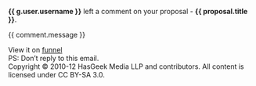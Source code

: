 **{{ g.user.username }}** left a comment on your proposal -  **{{ proposal.title
}}**.

{{ comment.message }}

View it on [funnel]({{link}})  
 PS: Don’t reply to this email.   
 Copyright © 2010-12 HasGeek Media LLP and contributors. All content is
licensed under CC BY-SA 3.0.

